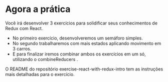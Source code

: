 # Agora a prática
Você irá desenvolver 3 exercícios para solidificar seus conhecimentos de Redux com React.
* No primeiro exercício, desenvolveremos um semáforo simples.
* No segundo trabalharemos com mais estados aplicando movimento em 3 carros.
* E para finalizar iremos combinar ambos os exercícios em um só, utilizando o combineReducers .
<p>
O README do repositório exercise-react-with-redux-intro tem as instruções mais detalhadas para o exercício.
</p>